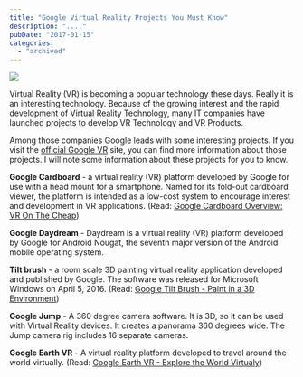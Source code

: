 ```yaml
---
title: "Google Virtual Reality Projects You Must Know"
description: "...."
pubDate: "2017-01-15"
categories: 
  - "archived"
---
```


[![](/images/Google+VR.PNG)](https://3.bp.blogspot.com/-HP0Z2qRWNbo/WHuyWoWl5EI/AAAAAAAAD6g/jFyKkGNRwuE5lhKeJQRz_32QFLVLjdEWACLcB/s1600/Google+VR.PNG)

  

Virtual Reality (VR) is becoming a popular technology these days. Really it is an interesting technology. Because of the growing interest and the rapid development of Virtual Reality Technology, many IT companies have launched projects to develop VR Technology and VR Products.

  

Among those companies Google leads with some interesting projects. If you visit the [official Google VR](https://vr.google.com/) site, you can find more information about those projects. I will note some information about these projects for you to know.

  

**Google Cardboard** - a virtual reality (VR) platform developed by Google for use with a head mount for a smartphone. Named for its fold-out cardboard viewer, the platform is intended as a low-cost system to encourage interest and development in VR applications. (Read: [Google Cardboard Overview: VR On The Cheap](https://www.toptal.com/virtual-reality/google-cardboard-vr))

  

**Google Daydream** - Daydream is a virtual reality (VR) platform developed by Google for Android Nougat, the seventh major version of the Android mobile operating system.

  

**Tilt brush** - a room scale 3D painting virtual reality application developed and published by Google. The software was released for Microsoft Windows on April 5, 2016. (Read: [Google Tilt Brush - Paint in a 3D Environment](http://www.buddhilive.com/2016/04/google-tilt-brush-paint-in-3d.html))

  

**Google Jump** - A 360 degree camera software. It is 3D, so it can be used with Virtual Reality devices. It creates a panorama 360 degrees wide. The Jump camera rig includes 16 separate cameras.

  

**Google Earth VR** - A virtual reality platform developed to travel around the world virtually. (Read: [Google Earth VR - Explore the World Virtualy](http://www.buddhilive.com/2016/11/google-earth-vr-explore-world-virtualy_20.html))
